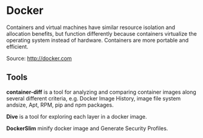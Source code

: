 # Docker



Containers and virtual machines have similar resource isolation and allocation benefits, but function differently because containers virtualize the operating system instead of hardware. Containers are more portable and efficient.


Source: http://docker.com


## Tools

 **container-diff** <badge-stars repo='GoogleContainerTools/container-diff'></badge-stars> is a tool for analyzing and comparing container images along several different criteria, e.g. Docker Image History, image file system andsize, Apt, RPM, pip and npm packages.

**Dive** <badge-stars repo='wagoodman/dive'></badge-stars> is a tool
for exploring each layer in a docker image.

**DockerSlim** <badge-stars repo='docker-slim/docker-slim'></badge-stars> minify docker image and
Generate Security Profiles.
